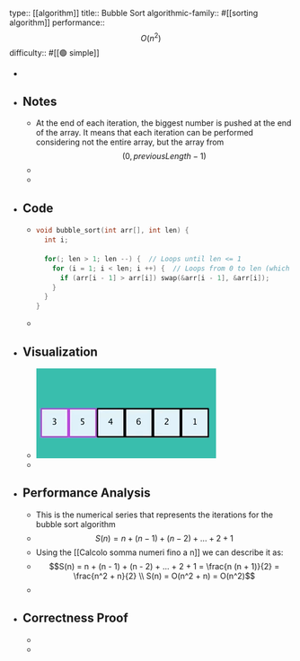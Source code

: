 type:: [[algorithm]]
title:: Bubble Sort
algorithmic-family:: #[[sorting algorithm]] 
performance:: $$O(n^2)$$
difficulty:: #[[🟢 simple]]

-
- ## Notes
	- At the end of each iteration, the biggest number is pushed at the end of the array. It means that each iteration can be performed considering not the entire array, but the array from $$(0, previous Length - 1)$$
	-
	-
- ## Code
	- ```C
	  void bubble_sort(int arr[], int len) {
	    int i;
	  
	    for(; len > 1; len --) {  // Loops until len <= 1
	      for (i = 1; i < len; i ++) {  // Loops from 0 to len (which decrease at each outer iteration)
	        if (arr[i - 1] > arr[i]) swap(&arr[i - 1], &arr[i]);
	      }
	    }
	  }
	  ```
	-
- ## Visualization
	- ![bubble_sort_animation.gif](../assets/bubble_sort_animation_1700688050380_0.gif)
	-
- ## Performance Analysis
	- This is the numerical series that represents the iterations for the bubble sort algorithm
	- $$S(n) = n + (n - 1) + (n - 2) + ... + 2 + 1$$
	- Using the [[Calcolo somma numeri fino a n]] we can describe it as:
	- $$S(n) = n + (n - 1) + (n - 2) + ... + 2 + 1 = \frac{n (n  + 1)}{2} = \frac{n^2 + n}{2} \\ S(n) = O(n^2 + n) = O(n^2)$$
	-
- ## Correctness Proof
	-
	-